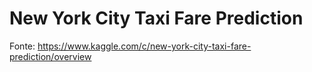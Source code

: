 # New York City Taxi Fare Prediction



Fonte: https://www.kaggle.com/c/new-york-city-taxi-fare-prediction/overview